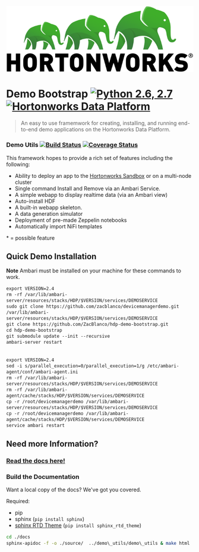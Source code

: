 
<div style="text-align:center"><img src="readme-assets/logo.png"></div>
<!--![Logo](readme-assets/logo.png)-->

# Demo Bootstrap [![Python 2.6, 2.7](https://img.shields.io/badge/python-2.6%2C%202.7-orange.svg)](https://docs.python.org/2/) [![Hortonworks Data Platform](https://img.shields.io/badge/Hortonworks-Data%20Platform-brightgreen.svg)](http://hortonworks.com)

> An easy to use framemwork for creating, installing, and running end-to-end demo applications on the Hortonworks Data Platform.

### Demo Utils  [![Build Status](https://img.shields.io/travis/ZacBlanco/hdp-demo-bootstrap.svg?branch=master)](https://travis-ci.org/ZacBlanco/hdp-demo-bootstrap) [![Coverage Status](https://coveralls.io/repos/github/ZacBlanco/hdp-demo-bootstrap/badge.svg?branch=master)](https://coveralls.io/github/ZacBlanco/hdp-demo-bootstrap?branch=master)

This framework hopes to provide a rich set of features including the following:

- Ability to deploy an app to the [Hortonworks Sandbox](http://hortonworks.com/products/sandbox/) or on a multi-node cluster
- Single command Install and Remove via an Ambari Service.
- A simple webapp to display realtime data (via an Ambari view)
- Auto-install HDF
- A built-in webapp skeleton.
- A data generation simulator
- Deployment of pre-made Zeppelin notebooks
- Automatically import NiFi templates
<!--
- Simple Kerberos setup for Sandbox environment*
- Deploy apps on YARN with Slider*
-->

\* = possible feature

## Quick Demo Installation

**Note** Ambari must be installed on your machine for these commands to work.

	
	export VERSION=2.4
	rm -rf /var/lib/ambari-server/resources/stacks/HDP/$VERSION/services/DEMOSERVICE
	sudo git clone https://github.com/zacblanco/devicemanagerdemo.git /var/lib/ambari-server/resources/stacks/HDP/$VERSION/services/DEMOSERVICE
	git clone https://github.com/ZacBlanco/hdp-demo-bootstrap.git
	cd hdp-demo-bootstrap
	git submodule update --init --recursive
	ambari-server restart
	
	
	export VERSION=2.4
	sed -i s/parallel_execution=0/parallel_execution=1/g /etc/ambari-agent/conf/ambari-agent.ini
	rm -rf /var/lib/ambari-server/resources/stacks/HDP/$VERSION/services/DEMOSERVICE
	rm -rf /var/lib/ambari-agent/cache/stacks/HDP/$VERSION/services/DEMOSERVICE
	cp -r /root/devicemanagerdemo /var/lib/ambari-server/resources/stacks/HDP/$VERSION/services/DEMOSERVICE
	cp -r /root/devicemanagerdemo /var/lib/ambari-agent/cache/stacks/HDP/$VERSION/services/DEMOSERVICE
	service ambari restart

## Need more Information?

### [Read the docs here!](docs/README.md)
 
### Build the Documentation

Want a local copy of the docs? We've got you covered.

Required:
 - pip
 - sphinx (`pip install sphinx`)
 - [sphinx RTD Theme](https://github.com/snide/sphinx_rtd_theme) (`pip install sphinx_rtd_theme`)

``` sh
cd ./docs
sphinx-apidoc -f -o ./source/  ../demo\_utils/demo\_utils & make html
```